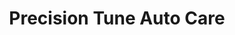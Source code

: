 ---
title: "Precision Tune Auto Care"
url: /baltimore/precision-tune-auto-care/
shop: Autowerkstatt
---